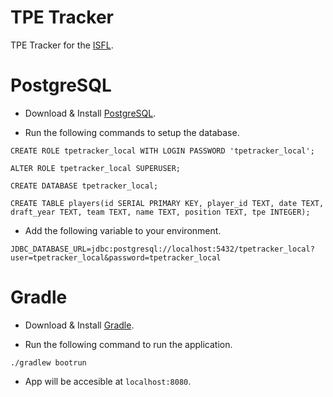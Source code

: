 # TPE Tracker

TPE Tracker for the [ISFL](https://forums.sim-football.com).


# PostgreSQL

- Download & Install [PostgreSQL](https://www.postgresql.org/).

- Run the following commands to setup the database.

```CREATE ROLE tpetracker_local WITH LOGIN PASSWORD 'tpetracker_local';```

```ALTER ROLE tpetracker_local SUPERUSER;```

```CREATE DATABASE tpetracker_local;```

```CREATE TABLE players(id SERIAL PRIMARY KEY, player_id TEXT, date TEXT, draft_year TEXT, team TEXT, name TEXT, position TEXT, tpe INTEGER);```

- Add the following variable to your environment.

```JDBC_DATABASE_URL=jdbc:postgresql://localhost:5432/tpetracker_local?user=tpetracker_local&password=tpetracker_local```


# Gradle

- Download & Install [Gradle](https://gradle.org/).

- Run the following command to run the application.

```./gradlew bootrun```

- App will be accesible at ```localhost:8080```.
